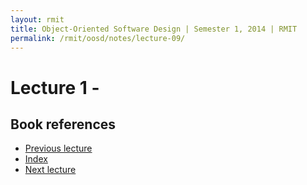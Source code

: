 ```yaml
---
layout: rmit
title: Object-Oriented Software Design | Semester 1, 2014 | RMIT
permalink: /rmit/oosd/notes/lecture-09/
---
```


Lecture 1 - 
=============

Book references
---------------


<nav class="nav-lectures">
	<ul>
		<li class="prev-lecture"><a href="../lecture-01/">Previous lecture</a></li>
		<li class="index"><a href="../index.html">Index</a></li>
		<li class="next-lecture"><a href="../lecture-02/">Next lecture</a></li>
	</ul>
</nav>
